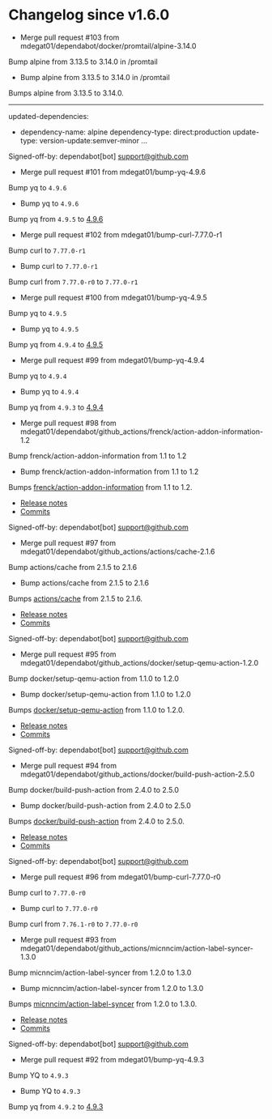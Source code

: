 # Changelog since v1.6.0
- Merge pull request #103 from mdegat01/dependabot/docker/promtail/alpine-3.14.0

Bump alpine from 3.13.5 to 3.14.0 in /promtail 
- Bump alpine from 3.13.5 to 3.14.0 in /promtail

Bumps alpine from 3.13.5 to 3.14.0.

---
updated-dependencies:
- dependency-name: alpine
  dependency-type: direct:production
  update-type: version-update:semver-minor
...

Signed-off-by: dependabot[bot] <support@github.com> 
- Merge pull request #101 from mdegat01/bump-yq-4.9.6

Bump yq to `4.9.6` 
- Bump yq to `4.9.6`

Bump yq from `4.9.5` to [4.9.6](https://github.com/mikefarah/yq/releases/tag/v4.9.6) 
- Merge pull request #102 from mdegat01/bump-curl-7.77.0-r1

Bump curl to `7.77.0-r1` 
- Bump curl to `7.77.0-r1`

Bump curl from `7.77.0-r0` to `7.77.0-r1` 
- Merge pull request #100 from mdegat01/bump-yq-4.9.5

Bump yq to `4.9.5` 
- Bump yq to `4.9.5`

Bump yq from `4.9.4` to [4.9.5](https://github.com/mikefarah/yq/releases/tag/v4.9.5) 
- Merge pull request #99 from mdegat01/bump-yq-4.9.4

Bump yq to `4.9.4` 
- Bump yq to `4.9.4`

Bump yq from `4.9.3` to [4.9.4](https://github.com/mikefarah/yq/releases/tag/v4.9.4) 
- Merge pull request #98 from mdegat01/dependabot/github_actions/frenck/action-addon-information-1.2

Bump frenck/action-addon-information from 1.1 to 1.2 
- Bump frenck/action-addon-information from 1.1 to 1.2

Bumps [frenck/action-addon-information](https://github.com/frenck/action-addon-information) from 1.1 to 1.2.
- [Release notes](https://github.com/frenck/action-addon-information/releases)
- [Commits](https://github.com/frenck/action-addon-information/compare/v1.1...v1.2)

Signed-off-by: dependabot[bot] <support@github.com> 
- Merge pull request #97 from mdegat01/dependabot/github_actions/actions/cache-2.1.6

Bump actions/cache from 2.1.5 to 2.1.6 
- Bump actions/cache from 2.1.5 to 2.1.6

Bumps [actions/cache](https://github.com/actions/cache) from 2.1.5 to 2.1.6.
- [Release notes](https://github.com/actions/cache/releases)
- [Commits](https://github.com/actions/cache/compare/v2.1.5...v2.1.6)

Signed-off-by: dependabot[bot] <support@github.com> 
- Merge pull request #95 from mdegat01/dependabot/github_actions/docker/setup-qemu-action-1.2.0

Bump docker/setup-qemu-action from 1.1.0 to 1.2.0 
- Bump docker/setup-qemu-action from 1.1.0 to 1.2.0

Bumps [docker/setup-qemu-action](https://github.com/docker/setup-qemu-action) from 1.1.0 to 1.2.0.
- [Release notes](https://github.com/docker/setup-qemu-action/releases)
- [Commits](https://github.com/docker/setup-qemu-action/compare/v1.1.0...v1.2.0)

Signed-off-by: dependabot[bot] <support@github.com> 
- Merge pull request #94 from mdegat01/dependabot/github_actions/docker/build-push-action-2.5.0

Bump docker/build-push-action from 2.4.0 to 2.5.0 
- Bump docker/build-push-action from 2.4.0 to 2.5.0

Bumps [docker/build-push-action](https://github.com/docker/build-push-action) from 2.4.0 to 2.5.0.
- [Release notes](https://github.com/docker/build-push-action/releases)
- [Commits](https://github.com/docker/build-push-action/compare/v2.4.0...v2.5.0)

Signed-off-by: dependabot[bot] <support@github.com> 
- Merge pull request #96 from mdegat01/bump-curl-7.77.0-r0

Bump curl to `7.77.0-r0` 
- Bump curl to `7.77.0-r0`

Bump curl from `7.76.1-r0` to `7.77.0-r0` 
- Merge pull request #93 from mdegat01/dependabot/github_actions/micnncim/action-label-syncer-1.3.0

Bump micnncim/action-label-syncer from 1.2.0 to 1.3.0 
- Bump micnncim/action-label-syncer from 1.2.0 to 1.3.0

Bumps [micnncim/action-label-syncer](https://github.com/micnncim/action-label-syncer) from 1.2.0 to 1.3.0.
- [Release notes](https://github.com/micnncim/action-label-syncer/releases)
- [Commits](https://github.com/micnncim/action-label-syncer/compare/v1.2.0...v1.3.0)

Signed-off-by: dependabot[bot] <support@github.com> 
- Merge pull request #92 from mdegat01/bump-yq-4.9.3

Bump YQ to `4.9.3` 
- Bump YQ to `4.9.3`

Bump yq from `4.9.2` to [4.9.3](https://github.com/mikefarah/yq/releases/tag/v4.9.3) 
